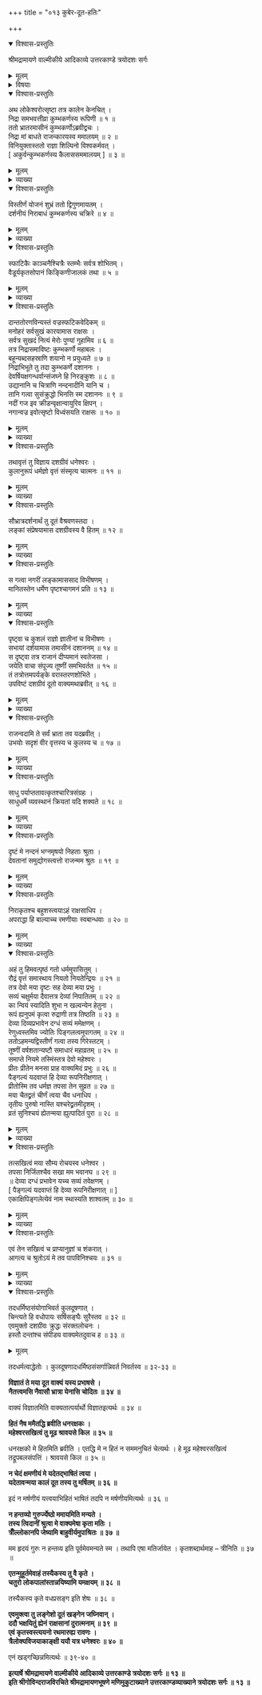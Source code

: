 +++
title = "०१३ कुबेर-दूत-हतिः"

+++

<details open><summary>विश्वास-प्रस्तुतिः</summary>

श्रीमद्रामायणे वाल्मीकीये आदिकाव्ये उत्तरकाण्डे त्रयोदशः सर्गः
</details>

<details><summary>मूलम्</summary>

श्रीमद्रामायणे वाल्मीकीये आदिकाव्ये उत्तरकाण्डे त्रयोदशः सर्गः
</details>

<details><summary>विषयाः</summary>

ब्रह्मोत्सृष्ट-निद्रा-निपीडितेन कुंभकर्णेन  
स्व-वचनाद् रावण-निर्मापित-गृह-वरे चिर-स्वापारंभः ॥ १ ॥  
रावणेन देवर्ष्य्-आदि-विहिंसने  
तद्-असहमानेन कुबेरेण  
तन्-निवर्तनाय रावणं प्रति दूतप्रेषणम् ॥ २ ॥  
कुबेर-निदेश-श्रवण-रुष्टेन रावणेन  
दूत-शिरश्-छेदनम् ॥ ३ ॥
</details>

<details open><summary>विश्वास-प्रस्तुतिः</summary>

अथ लोकेश्वरोत्सृष्टा तत्र कालेन केनचित् ।  
निद्रा समभवत्तीव्रा कुम्भकर्णस्य रूपिणी ॥ १ ॥  
ततो भ्रातरमासीनं कुम्भकर्णोऽब्रवीद्वचः ।  
निद्रा मां बाधते राजन्कारयस्व ममालयम् ॥ २ ॥  
विनियुक्तास्ततो राज्ञा शिल्पिनो विश्वकर्मवत् ।  
\[ अकुर्वन्कुम्भकर्णस्य कैलाससममालयम् \] ॥ ३ ॥
</details>

<details><summary>मूलम्</summary>

अथ लोकेश्वरोत्सृष्टा तत्र कालेन केनचित् ।  
निद्रा समभवत्तीव्रा कुम्भकर्णस्य रूपिणी ॥ १ ॥  
ततो भ्रातरमासीनं कुम्भकर्णोऽब्रवीद्वचः ।  
निद्रा मां बाधते राजन्कारयस्व ममालयम् ॥ २ ॥  
विनियुक्तास्ततो राज्ञा शिल्पिनो विश्वकर्मवत् ।  
\[ अकुर्वन्कुम्भकर्णस्य कैलाससममालयम् \] ॥ ३ ॥
</details>

<details><summary>व्याख्या</summary>

लोकेश्वरेण ब्रह्मणोत्सृष्टा प्रेषिता । रूपिणी मूर्ता ॥ १-३ ॥
</details>

<details open><summary>विश्वास-प्रस्तुतिः</summary>

विस्तीर्णं योजनं शुभ्रं ततो द्विगुणमायतम् ।  
दर्शनीयं निराबाधं कुम्भकर्णस्य चक्रिरे ॥ ४ ॥
</details>

<details><summary>मूलम्</summary>

विस्तीर्णं योजनं शुभ्रं ततो द्विगुणमायतम् ।  
दर्शनीयं निराबाधं कुम्भकर्णस्य चक्रिरे ॥ ४ ॥
</details>

<details><summary>व्याख्या</summary>

विस्तीर्णं योजनमिति । तिर्यङ्भानेनेति शेषः । ततो द्विगुणमायतं । युद्धकाण्डे योजनायतमित्युक्तं द्विगुणयोजनायतपरम् ॥ ४ ॥
</details>

<details open><summary>विश्वास-प्रस्तुतिः</summary>

स्फाटिकैः काञ्चनैश्चित्रैः स्तम्भैः सर्वत्र शोभितम् ।  
वैडूर्यकृतसोपानं किङ्किणीजालकं तथा ॥ ५ ॥
</details>

<details><summary>मूलम्</summary>

स्फाटिकैः काञ्चनैश्चित्रैः स्तम्भैः सर्वत्र शोभितम् ।  
वैडूर्यकृतसोपानं किङ्किणीजालकं तथा ॥ ५ ॥
</details>

<details><summary>व्याख्या</summary>

किङ्किणीजालकं प्रान्तेषु किङ्किणीजालयुक्तम् ॥ ५ ॥
</details>

<details open><summary>विश्वास-प्रस्तुतिः</summary>

दान्ततोरणविन्यस्तं वज्रस्फटिकवेदिकम् ॥  
मनोहरं सर्वसुखं कारयामास राक्षसः ।  
सर्वत्र सुखदं नित्यं मेरोः पुण्यां गुहामिव ॥ ६ ॥  
तत्र निद्रासमाविष्टः कुम्भकर्णो महाबलः ।  
बहून्यब्दसहस्राणि शयानो न प्रयुध्यते ॥ ७ ॥  
निद्राभिभूते तु तदा कुम्भकर्णे दशाननः ।  
देवर्षियक्षगन्धर्वान्संजघ्ने हि निरङ्कुशः ॥ ८ ॥  
उद्यानानि च चित्राणि नन्दनादीनि यानि च ।  
तानि गत्वा सुसंक्रुद्धो भिनत्ति स्म दशाननः ॥ ९ ॥  
नदीं गज इव क्रीडन्वृक्षान्वायुरिव क्षिपन् ।  
नगान्वज्र इवोत्सृष्टो विध्वंसयति राक्षसः ॥ १० ॥
</details>

<details><summary>मूलम्</summary>

दान्ततोरणविन्यस्तं वज्रस्फटिकवेदिकम् ॥  
मनोहरं सर्वसुखं कारयामास राक्षसः ।  
सर्वत्र सुखदं नित्यं मेरोः पुण्यां गुहामिव ॥ ६ ॥  
तत्र निद्रासमाविष्टः कुम्भकर्णो महाबलः ।  
बहून्यब्दसहस्राणि शयानो न प्रयुध्यते ॥ ७ ॥  
निद्राभिभूते तु तदा कुम्भकर्णे दशाननः ।  
देवर्षियक्षगन्धर्वान्संजघ्ने हि निरङ्कुशः ॥ ८ ॥  
उद्यानानि च चित्राणि नन्दनादीनि यानि च ।  
तानि गत्वा सुसंक्रुद्धो भिनत्ति स्म दशाननः ॥ ९ ॥  
नदीं गज इव क्रीडन्वृक्षान्वायुरिव क्षिपन् ।  
नगान्वज्र इवोत्सृष्टो विध्वंसयति राक्षसः ॥ १० ॥
</details>

<details><summary>व्याख्या</summary>

दान्तो दन्तविकारः ॥ ६-१० ॥
</details>

<details open><summary>विश्वास-प्रस्तुतिः</summary>

तथावृत्तं तु विज्ञाय दशग्रीवं धनेश्वरः ।  
कुलानुरूपं धर्मज्ञो वृत्तं संस्मृत्य चात्मनः ॥ ११ ॥
</details>

<details><summary>मूलम्</summary>

तथावृत्तं तु विज्ञाय दशग्रीवं धनेश्वरः ।  
कुलानुरूपं धर्मज्ञो वृत्तं संस्मृत्य चात्मनः ॥ ११ ॥
</details>

<details><summary>व्याख्या</summary>

कुलानुरूपं वृत्तमिति । असक्तमिति शेषः ॥ ११ ॥
</details>

<details open><summary>विश्वास-प्रस्तुतिः</summary>

सौभ्रात्रदर्शनार्थं तु दूतं वैश्रवणस्तदा ।  
लङ्कां संप्रेषयामास दशग्रीवस्य वै हितम् ॥ १२ ॥
</details>

<details><summary>मूलम्</summary>

सौभ्रात्रदर्शनार्थं तु दूतं वैश्रवणस्तदा ।  
लङ्कां संप्रेषयामास दशग्रीवस्य वै हितम् ॥ १२ ॥
</details>

<details><summary>व्याख्या</summary>

हितं हितपरम् ॥ १२ ॥
</details>

<details open><summary>विश्वास-प्रस्तुतिः</summary>

स गत्वा नगरीं लङ्कामाससाद विभीषणम् ।  
मानितस्तेन धर्मेण पृष्टश्चागमनं प्रति ॥ १३ ॥
</details>

<details><summary>मूलम्</summary>

स गत्वा नगरीं लङ्कामाससाद विभीषणम् ।  
मानितस्तेन धर्मेण पृष्टश्चागमनं प्रति ॥ १३ ॥
</details>

<details><summary>व्याख्या</summary>

आगमनंप्रतीति कार्यमिति शेषः ॥ १३ ॥
</details>

<details open><summary>विश्वास-प्रस्तुतिः</summary>

पृष्ट्वा च कुशलं राज्ञो ज्ञातीनां च विभीषणः ।  
सभायां दर्शयामास तमासीनं दशाननम् ॥ १४ ॥  
स दृष्ट्वा तत्र राजानं दीप्यमानं स्वतेजसा ।  
जयेति वाचा संपूज्य तूष्णीं समभिवर्तत ॥ १५ ॥  
तं तत्रोत्तमपर्यङ्के वरास्तरणशोभिते ।  
उपविष्टं दशग्रीवं दूतो वाक्यमथाब्रवीत् ॥ १६ ॥
</details>

<details><summary>मूलम्</summary>

पृष्ट्वा च कुशलं राज्ञो ज्ञातीनां च विभीषणः ।  
सभायां दर्शयामास तमासीनं दशाननम् ॥ १४ ॥  
स दृष्ट्वा तत्र राजानं दीप्यमानं स्वतेजसा ।  
जयेति वाचा संपूज्य तूष्णीं समभिवर्तत ॥ १५ ॥  
तं तत्रोत्तमपर्यङ्के वरास्तरणशोभिते ।  
उपविष्टं दशग्रीवं दूतो वाक्यमथाब्रवीत् ॥ १६ ॥
</details>

<details><summary>व्याख्या</summary>

राज्ञः कुबेरस्य । तं दूतम् ॥ १४-१६ ॥
</details>

<details open><summary>विश्वास-प्रस्तुतिः</summary>

राजन्वदामि ते सर्वं भ्राता तव यदब्रवीत् ।  
उभयोः सदृशं वीर वृत्तस्य च कुलस्य च ॥ १७ ॥
</details>

<details><summary>मूलम्</summary>

राजन्वदामि ते सर्वं भ्राता तव यदब्रवीत् ।  
उभयोः सदृशं वीर वृत्तस्य च कुलस्य च ॥ १७ ॥
</details>

<details><summary>व्याख्या</summary>

उभयोरिति । उभयोर्मातापित्रोः । कुलस्याभिजनस्य तयोर्वृत्तस्य च सदृशं यथा तथा ॥ १७ ॥
</details>

<details open><summary>विश्वास-प्रस्तुतिः</summary>

साधु पर्याप्ततावत्कृतश्चारित्रसंग्रहः ।  
साधुधर्मे व्यवस्थानं क्रियतां यदि शक्यते ॥ १८ ॥
</details>

<details><summary>मूलम्</summary>

साधु पर्याप्ततावत्कृतश्चारित्रसंग्रहः ।  
साधुधर्मे व्यवस्थानं क्रियतां यदि शक्यते ॥ १८ ॥
</details>

<details><summary>व्याख्या</summary>

साधु सम्यक् । चारित्रसंग्रहः कृतश्चेदेतावदेव पर्याप्तं । उक्तमर्थं विवृणोति-साध्वित्यादि । व्यवस्थानं व्यवस्थितिः । यदि शक्यत इत्युक्त्या ज्येष्ठतया नियोगबुद्धिर्व्यावर्तते ॥ १८ ॥
</details>

<details open><summary>विश्वास-प्रस्तुतिः</summary>

दृष्टं मे नन्दनं भग्नमृषयो निहताः श्रुताः ।  
देवतानां समुद्योगस्त्वत्तो राजन्मम श्रुतः ॥ १९ ॥
</details>

<details><summary>मूलम्</summary>

दृष्टं मे नन्दनं भग्नमृषयो निहताः श्रुताः ।  
देवतानां समुद्योगस्त्वत्तो राजन्मम श्रुतः ॥ १९ ॥
</details>

<details><summary>व्याख्या</summary>

तस्य क्रूरत्वान्मायाचारित्रव्यवस्थानेन विना किं कृतमित्यत्राह — दृष्टमित्यादिना ॥ त्वत्तः त्वया । मम मया । समुद्योग इति । प्रतिक्रियाकरणायेतिशेषः ॥ १९ ॥
</details>

<details open><summary>विश्वास-प्रस्तुतिः</summary>

निराकृतश्च बहुशस्त्वयाऽहं राक्षसाधिप ।  
अपराद्धा हि बाल्याच्च रमणीयाः स्वबान्धवाः ॥ २० ॥
</details>

<details><summary>मूलम्</summary>

निराकृतश्च बहुशस्त्वयाऽहं राक्षसाधिप ।  
अपराद्धा हि बाल्याच्च रमणीयाः स्वबान्धवाः ॥ २० ॥
</details>

<details><summary>व्याख्या</summary>

रमणीयाः तोषणीयाः । स्वबान्धवाः बाल्यादज्ञानापराद्धाः त्वया कृतापराधा आसन्नित्यर्थः ॥ २० ॥
</details>

<details open><summary>विश्वास-प्रस्तुतिः</summary>

अहं तु हिमवत्पृष्ठं गतो धर्ममुपासितुम् ।  
रौद्रं वृत्तं समास्थाय नियतो नियतेन्द्रियः ॥ २१ ॥  
तत्र देवो मया दृष्टः सह देव्या मया प्रभुः ।  
सव्यं चक्षुर्मया दैवात्तत्र देव्यां निपातितम् ॥ २२ ॥  
का न्वियं स्यादिति शुभा न खल्वन्येन हेतुना ।  
रूपं ह्यनुपमं कृत्वा रुद्राणी तत्र तिष्ठति ॥ २३ ॥  
देव्या दिव्यप्रभावेन दग्धं सव्यं ममेक्षणम् ।  
रेणुध्वस्तमिव ज्योतिः पिङ्गलत्वमुपागतम् ॥ २४ ॥  
ततोऽहमन्यद्विस्तीर्णं गत्वा तस्य गिरेस्तटम् ।  
तूष्णीं वर्षशतान्यष्टौ समाधारं महाव्रतम् ॥ २५ ॥  
समाप्ते नियमे तस्मिंस्तत्र देवो महेश्वरः ।  
प्रीतः प्रीतेन मनसा प्राह वाक्यमिदं प्रभुः ॥ २६ ॥  
पैङ्गल्यं यदवाप्तं हि देव्या रूपनिरीक्षणात् ।  
प्रीतोस्मि तव धर्मज्ञ तपसा तेन सुव्रत ॥ २७ ॥  
मया चैतद्व्रतं चीर्णं त्वया चैव धनाधिप ।  
तृतीयः पुरुषो नास्ति यश्चरेद्व्रतमीदृशम् ।  
व्रतं सुनिश्चयं ह्येतन्मया ह्युत्पादितं पुरा ॥ २८ ॥
</details>

<details><summary>मूलम्</summary>

अहं तु हिमवत्पृष्ठं गतो धर्ममुपासितुम् ।  
रौद्रं वृत्तं समास्थाय नियतो नियतेन्द्रियः ॥ २१ ॥  
तत्र देवो मया दृष्टः सह देव्या मया प्रभुः ।  
सव्यं चक्षुर्मया दैवात्तत्र देव्यां निपातितम् ॥ २२ ॥  
का न्वियं स्यादिति शुभा न खल्वन्येन हेतुना ।  
रूपं ह्यनुपमं कृत्वा रुद्राणी तत्र तिष्ठति ॥ २३ ॥  
देव्या दिव्यप्रभावेन दग्धं सव्यं ममेक्षणम् ।  
रेणुध्वस्तमिव ज्योतिः पिङ्गलत्वमुपागतम् ॥ २४ ॥  
ततोऽहमन्यद्विस्तीर्णं गत्वा तस्य गिरेस्तटम् ।  
तूष्णीं वर्षशतान्यष्टौ समाधारं महाव्रतम् ॥ २५ ॥  
समाप्ते नियमे तस्मिंस्तत्र देवो महेश्वरः ।  
प्रीतः प्रीतेन मनसा प्राह वाक्यमिदं प्रभुः ॥ २६ ॥  
पैङ्गल्यं यदवाप्तं हि देव्या रूपनिरीक्षणात् ।  
प्रीतोस्मि तव धर्मज्ञ तपसा तेन सुव्रत ॥ २७ ॥  
मया चैतद्व्रतं चीर्णं त्वया चैव धनाधिप ।  
तृतीयः पुरुषो नास्ति यश्चरेद्व्रतमीदृशम् ।  
व्रतं सुनिश्चयं ह्येतन्मया ह्युत्पादितं पुरा ॥ २८ ॥
</details>

<details><summary>व्याख्या</summary>

रौद्रं रुद्रप्रसादकव्रतं । इदंतु केदारव्रतमित्याहुः ॥ २१-२८ ॥
</details>

<details open><summary>विश्वास-प्रस्तुतिः</summary>

तत्सखित्वं मया सौम्य रोचयस्व धनेश्वर ।  
तपसा निर्जितश्चैव सखा मम भवानघ ॥ २९ ॥  
॥ देव्या दग्धं प्रभावेन यच्च सव्यं तवेक्षणम् ।  
\[ पैङ्गल्यं यदवाप्तं हि देव्या रूपनिरीक्षणात् ॥ \]  
एकाक्षिपिङ्गलेत्येवं नाम स्थास्यति शाश्वतम् ॥ ३० ॥
</details>

<details><summary>मूलम्</summary>

तत्सखित्वं मया सौम्य रोचयस्व धनेश्वर ।  
तपसा निर्जितश्चैव सखा मम भवानघ ॥ २९ ॥  
॥ देव्या दग्धं प्रभावेन यच्च सव्यं तवेक्षणम् ।  
\[ पैङ्गल्यं यदवाप्तं हि देव्या रूपनिरीक्षणात् ॥ \]  
एकाक्षिपिङ्गलेत्येवं नाम स्थास्यति शाश्वतम् ॥ ३० ॥
</details>

<details><summary>व्याख्या</summary>

रोचयस्व स्वरुचितं कुरु ॥ २९-३० ॥
</details>

<details open><summary>विश्वास-प्रस्तुतिः</summary>

एवं तेन सखित्वं च प्राप्यानुज्ञां च शंकरात् ।  
आगत्य च श्रुतोऽयं मे तव पापविनिश्चयः ॥ ३१ ॥
</details>

<details><summary>मूलम्</summary>

एवं तेन सखित्वं च प्राप्यानुज्ञां च शंकरात् ।  
आगत्य च श्रुतोऽयं मे तव पापविनिश्चयः ॥ ३१ ॥
</details>

<details><summary>व्याख्या</summary>

आगत्य स्वगृहमागत्य । मे स्थितेन मया । अधर्मः तव पापविनिश्चयः श्रुतः ॥ ३१ ॥
</details>

<details open><summary>विश्वास-प्रस्तुतिः</summary>

तदधर्मिष्ठसंयोगाभिवर्त कुलदूषणात् ।  
चिन्त्यते हि वधोपायः सर्षिसङ्घैः सुरैस्तव ॥ ३२ ॥  
एवमुक्तो दशग्रीवः क्रुद्धः संरक्तलोचनः ।  
हस्तौ दन्तांश्च संपीड्य वाक्यमेतदुवाच ह ॥ ३३ ॥
</details>

<details><summary>मूलम्</summary>

तदधर्मिष्ठसंयोगाभिवर्त कुलदूषणात् ।  
चिन्त्यते हि वधोपायः सर्षिसङ्घैः सुरैस्तव ॥ ३२ ॥  
एवमुक्तो दशग्रीवः क्रुद्धः संरक्तलोचनः ।  
हस्तौ दन्तांश्च संपीड्य वाक्यमेतदुवाच ह ॥ ३३ ॥
</details>

तदधर्मत्वाद्धेतोः । कुलदूषणादधर्मिष्ठसंसर्गान्निवर्त निवर्तस्व ॥ ३२-३३ ॥

**विज्ञातं ते मया दूत वाक्यं यस्य प्रभाषसे ।  
नैतत्त्वमसि नैवासौ भ्रात्रा येनासि चोदितः ॥ ३४ ॥**

वाक्यं विज्ञातमिति वाक्यतात्पर्यार्थो विज्ञातइत्यर्थः ॥ ३४ ॥

**हितं नैष ममैतद्धि ब्रवीति धनरक्षकः ।  
महेश्वरसखित्वं तु मूढ श्रावयसे किल ॥ ३५ ॥**

धनरक्षको मे हितमिति ब्रवीति । एतद्धि मे न हितं न सममनुचितं चेत्यर्थः । हे मूढ महेश्वरसखित्वं तद्रूपबलसंपत्तिं । श्रावयसे किल ॥ ३५ ॥

**न चेदं क्षमणीयं मे यदेतद्भाषितं त्वया ।  
यदेतावन्मया कालं दूत तस्य तु मर्षितम् ॥ ३६ ॥**

इदं न मर्षणीयं यत्त्वयाभिहितं भाषितं तदपि न मर्षणीयमित्यर्थः ॥ ३६ ॥

**न हन्तव्यो गुरुर्ज्येष्ठो ममायमिति मन्यते ।  
तस्य त्विदानीं श्रुत्वा मे वाक्यमेषा कृता मतिः ।  
त्रीँल्लोकानपि जेष्यामि बाहुवीर्यमुपाश्रितः ॥ ३७ ॥**

मम हृदयं गुरुः न हन्तव्य इति पूर्वमेवमन्यते स्म । तथापि एषा मतिर्जायेत । कृतशब्दार्थमाह – त्रीनिति ॥ ३७ ॥

**एतन्मुहूर्तमेवाहं तस्यैकस्य तु वै कृते ।  
चतुरो लोकपालांस्तान्नयिष्यामि यमक्षयम् ॥ ३८ ॥**

तस्यैकस्य कृते वधप्रसङ्ग इति शेषः ॥ ३८ ॥

**एवमुक्त्वा तु लङ्गेशो दूतं खङ्गेन जघ्निवान् ।  
ददौ भक्षयितुं ह्येनं राक्षसानां दुरात्मनाम् ॥ ३९ ॥  
एवं कृतस्वस्त्ययनो रथमारुह्य रावणः ।  
त्रैलोक्यविजयाकाङ्क्षी ययौ यत्र धनेश्वरः ॥ ४० ॥**

एनं खड्गच्छिन्नमित्यर्थः ॥ ३९-४० ॥

**इत्यार्षे श्रीमद्रामायणे वाल्मीकीये आदिकाव्ये उत्तरकाण्डे त्रयोदशः सर्गः ॥ १३ ॥  
इति श्रीगोविन्दराजविरचिते श्रीमद्रामायणभूषणे मणिमुकुटाख्याने उत्तरकाण्डव्याख्याने त्रयोदशः सर्गः ॥ १३ ॥**
